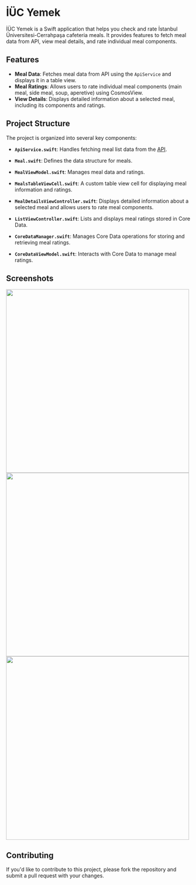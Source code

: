 # İÜC Yemek
İÜC Yemek is a Swift application that helps you check and rate İstanbul Üniversitesi-Cerrahpaşa cafeteria meals. It provides features to fetch meal data from API, view meal details, and rate individual meal components.


## Features

- **Meal Data**: Fetches meal data from API using the `ApiService` and displays it in a table view.
- **Meal Ratings**: Allows users to rate individual meal components (main meal, side meal, soup, aperetive) using CosmosView.
- **View Details**: Displays detailed information about a selected meal, including its components and ratings.


## Project Structure

The project is organized into several key components:

- **`ApiService.swift`**: Handles fetching meal list data from the [API](https://github.com/cahmetcan/iuc-yemekhane-scrape).

- **`Meal.swift`**: Defines the data structure for meals.

- **`MealViewModel.swift`**: Manages meal data and ratings.

- **`MealsTableViewCell.swift`**: A custom table view cell for displaying meal information and ratings.

- **`MealDetailsViewController.swift`**: Displays detailed information about a selected meal and allows users to rate meal components.

- **`ListViewController.swift`**: Lists and displays meal ratings stored in Core Data.

- **`CoreDataManager.swift`**: Manages Core Data operations for storing and retrieving meal ratings.

- **`CoreDataViewModel.swift`**: Interacts with Core Data to manage meal ratings.

## Screenshots

<img src="https://github.com/erenyavas/iuc-yemek/assets/69438893/12c2191f-0f9a-4afe-ad5d-03f4539fee01" height="500">
<img src="https://github.com/erenyavas/iuc-yemek/assets/69438893/21ee35cb-9c5d-4394-a639-8ccfe8032a81" height="500">
<img src="https://github.com/erenyavas/iuc-yemek/assets/69438893/2cf7c2b8-c86e-41d5-a486-54d88bbed10e" height="500">


## Contributing

If you'd like to contribute to this project, please fork the repository and submit a pull request with your changes.
